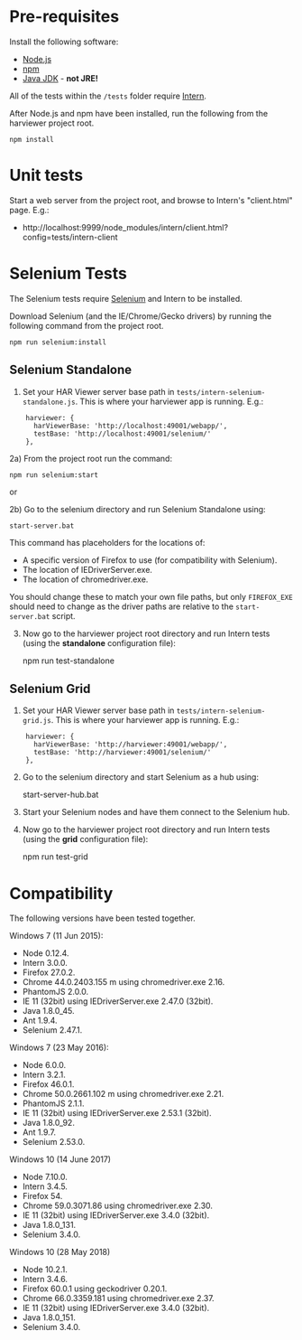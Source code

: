 # Pre-requisites

Install the following software:

- [Node.js](https://docs.npmjs.com/getting-started/installing-node)
- [npm](https://docs.npmjs.com/getting-started/installing-node)
- [Java JDK](http://www.oracle.com/technetwork/java/javase/downloads/index.html) - **not JRE!**

All of the tests within the `/tests` folder require [Intern](https://github.com/theintern/intern/).

After Node.js and npm have been installed, run the following from the harviewer project root.

    npm install


# Unit tests

Start a web server from the project root, and browse to Intern's "client.html" page. E.g.:

- http://localhost:9999/node_modules/intern/client.html?config=tests/intern-client


# Selenium Tests

The Selenium tests require [Selenium](http://www.seleniumhq.org/download/) and Intern to be installed.

Download Selenium (and the IE/Chrome/Gecko drivers) by running the following command from the project root.

    npm run selenium:install


## Selenium Standalone

1) Set your HAR Viewer server base path in `tests/intern-selenium-standalone.js`.  This is where your harviewer app is running.  E.g.:

```
    harviewer: {
      harViewerBase: 'http://localhost:49001/webapp/',
      testBase: 'http://localhost:49001/selenium/'
    },
```

2a) From the project root run the command:

    npm run selenium:start

or

2b) Go to the selenium directory and run Selenium Standalone using:

    start-server.bat

This command has placeholders for the locations of:

- A specific version of Firefox to use (for compatibility with Selenium).
- The location of IEDriverServer.exe.
- The location of chromedriver.exe.

You should change these to match your own file paths, but only `FIREFOX_EXE` should need to change as the driver paths are relative to the `start-server.bat` script.

3) Now go to the harviewer project root directory and run Intern tests (using the **standalone** configuration file):

    npm run test-standalone


## Selenium Grid

1) Set your HAR Viewer server base path in `tests/intern-selenium-grid.js`.  This is where your harviewer app is running.  E.g.:

```
    harviewer: {
      harViewerBase: 'http://harviewer:49001/webapp/',
      testBase: 'http://harviewer:49001/selenium/'
    },
```

2) Go to the selenium directory and start Selenium as a hub using:

    start-server-hub.bat

3) Start your Selenium nodes and have them connect to the Selenium hub.

4) Now go to the harviewer project root directory and run Intern tests (using the **grid** configuration file):

    npm run test-grid


# Compatibility

The following versions have been tested together.

Windows 7 (11 Jun 2015):

- Node 0.12.4.
- Intern 3.0.0.
- Firefox 27.0.2.
- Chrome 44.0.2403.155 m using chromedriver.exe 2.16.
- PhantomJS 2.0.0.
- IE 11 (32bit) using IEDriverServer.exe 2.47.0 (32bit).
- Java 1.8.0_45.
- Ant 1.9.4.
- Selenium 2.47.1.

Windows 7 (23 May 2016):

- Node 6.0.0.
- Intern 3.2.1.
- Firefox 46.0.1.
- Chrome 50.0.2661.102 m using chromedriver.exe 2.21.
- PhantomJS 2.1.1.
- IE 11 (32bit) using IEDriverServer.exe 2.53.1 (32bit).
- Java 1.8.0_92.
- Ant 1.9.7.
- Selenium 2.53.0.

Windows 10 (14 June 2017)

- Node 7.10.0.
- Intern 3.4.5.
- Firefox 54.
- Chrome 59.0.3071.86 using chromedriver.exe 2.30.
- IE 11 (32bit) using IEDriverServer.exe 3.4.0 (32bit).
- Java 1.8.0_131.
- Selenium 3.4.0.

Windows 10 (28 May 2018)

- Node 10.2.1.
- Intern 3.4.6.
- Firefox 60.0.1 using geckodriver 0.20.1.
- Chrome 66.0.3359.181 using chromedriver.exe 2.37.
- IE 11 (32bit) using IEDriverServer.exe 3.4.0 (32bit).
- Java 1.8.0_151.
- Selenium 3.4.0.
